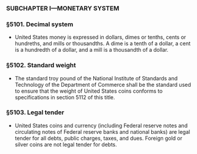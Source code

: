 ### SUBCHAPTER I—MONETARY SYSTEM

### §5101. Decimal system
* United States money is expressed in dollars, dimes or tenths, cents or hundreths, and mills or thousandths. A dime is a tenth of a dollar, a cent is a hundredth of a dollar, and a mill is a thousandth of a dollar.

### §5102. Standard weight
* The standard troy pound of the National Institute of Standards and Technology of the Department of Commerce shall be the standard used to ensure that the weight of United States coins conforms to specifications in section 5112 of this title.

### §5103. Legal tender
* United States coins and currency (including Federal reserve notes and circulating notes of Federal reserve banks and national banks) are legal tender for all debts, public charges, taxes, and dues. Foreign gold or silver coins are not legal tender for debts.